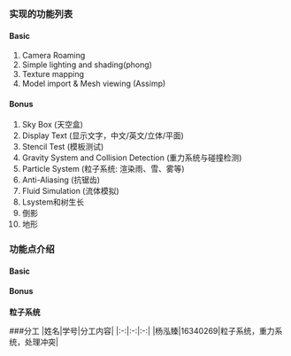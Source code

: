 ### 实现的功能列表
#### Basic
1. Camera Roaming
2. Simple lighting and shading(phong)
3. Texture mapping
4. Model import & Mesh viewing (Assimp)

#### Bonus
1. Sky Box (天空盒)
2. Display Text (显示文字，中文/英文/立体/平面)
3. Stencil Test (模板测试)
5. Gravity System and Collision Detection (重力系统与碰撞检测)
6. Particle System (粒子系统: 渲染雨、雪、雾等)
7. Anti-Aliasing (抗锯齿)
8. Fluid Simulation (流体模拟)
9. Lsystem和树生长
10. 倒影
10. 地形

### 功能点介绍
#### Basic

#### Bonus
**粒子系统**


###分工
|姓名|学号|分工内容|
|:-:|:-:|:-:|
|杨泓臻|16340269|粒子系统，重力系统，处理冲突|